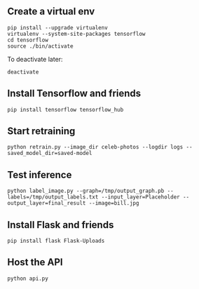 ## Create a virtual env
```
pip install --upgrade virtualenv
virtualenv --system-site-packages tensorflow
cd tensorflow
source ./bin/activate
```

To deactivate later:
```
deactivate
```

## Install Tensorflow and friends
```
pip install tensorflow tensorflow_hub
```

## Start retraining
```
python retrain.py --image_dir celeb-photos --logdir logs --saved_model_dir=saved-model
```

## Test inference
```
python label_image.py --graph=/tmp/output_graph.pb --labels=/tmp/output_labels.txt --input_layer=Placeholder --output_layer=final_result --image=bill.jpg
```
## Install Flask and friends
```
pip install flask Flask-Uploads
```

## Host the API
```
python api.py
```
